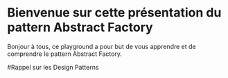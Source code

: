 # Bienvenue sur cette présentation du pattern Abstract Factory

Bonjour à tous, ce playground a pour but de vous apprendre et de comprendre le pattern Abstract Factory.

#Rappel sur les Design Patterns
